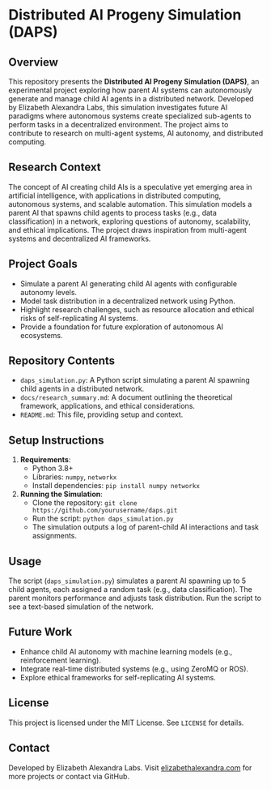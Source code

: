 # Distributed AI Progeny Simulation (DAPS)

## Overview
This repository presents the **Distributed AI Progeny Simulation (DAPS)**, an experimental project exploring how parent AI systems can autonomously generate and manage child AI agents in a distributed network. Developed by Elizabeth Alexandra Labs, this simulation investigates future AI paradigms where autonomous systems create specialized sub-agents to perform tasks in a decentralized environment. The project aims to contribute to research on multi-agent systems, AI autonomy, and distributed computing.

## Research Context
The concept of AI creating child AIs is a speculative yet emerging area in artificial intelligence, with applications in distributed computing, autonomous systems, and scalable automation. This simulation models a parent AI that spawns child agents to process tasks (e.g., data classification) in a network, exploring questions of autonomy, scalability, and ethical implications. The project draws inspiration from multi-agent systems and decentralized AI frameworks.

## Project Goals
- Simulate a parent AI generating child AI agents with configurable autonomy levels.
- Model task distribution in a decentralized network using Python.
- Highlight research challenges, such as resource allocation and ethical risks of self-replicating AI systems.
- Provide a foundation for future exploration of autonomous AI ecosystems.

## Repository Contents
- `daps_simulation.py`: A Python script simulating a parent AI spawning child agents in a distributed network.
- `docs/research_summary.md`: A document outlining the theoretical framework, applications, and ethical considerations.
- `README.md`: This file, providing setup and context.

## Setup Instructions
1. **Requirements**:
   - Python 3.8+
   - Libraries: `numpy`, `networkx`
   - Install dependencies: `pip install numpy networkx`
2. **Running the Simulation**:
   - Clone the repository: `git clone https://github.com/yourusername/daps.git`
   - Run the script: `python daps_simulation.py`
   - The simulation outputs a log of parent-child AI interactions and task assignments.

## Usage
The script (`daps_simulation.py`) simulates a parent AI spawning up to 5 child agents, each assigned a random task (e.g., data classification). The parent monitors performance and adjusts task distribution. Run the script to see a text-based simulation of the network.

## Future Work
- Enhance child AI autonomy with machine learning models (e.g., reinforcement learning).
- Integrate real-time distributed systems (e.g., using ZeroMQ or ROS).
- Explore ethical frameworks for self-replicating AI systems.

## License
This project is licensed under the MIT License. See `LICENSE` for details.

## Contact
Developed by Elizabeth Alexandra Labs. Visit [elizabethalexandra.com](https://elizabethalexandra.com/) for more projects or contact via GitHub.
